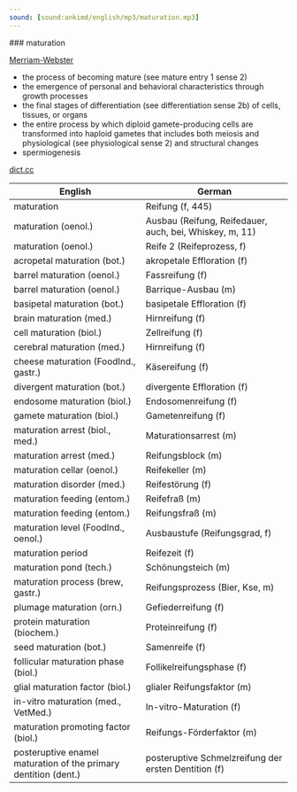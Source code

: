 ```yaml
---
sound: [sound:ankimd/english/mp3/maturation.mp3]
---
```


\### maturation

[Merriam-Webster](https://www.merriam-webster.com/dictionary/maturation)

- the process of becoming mature (see mature entry 1 sense 2)
- the emergence of personal and behavioral characteristics through growth processes
- the final stages of differentiation (see differentiation sense 2b) of cells, tissues, or organs
- the entire process by which diploid gamete-producing cells are transformed into haploid gametes that includes both meiosis and physiological (see physiological sense 2) and structural changes
- spermiogenesis

[dict.cc](https://www.dict.cc/maturation)

| English        | German       |
| -------------- | ------------ |
| maturation | Reifung (f, 445) |
| maturation (oenol.) | Ausbau (Reifung, Reifedauer, auch, bei, Whiskey, m, 11) |
| maturation (oenol.) | Reife 2 (Reifeprozess, f) |
| acropetal maturation (bot.) | akropetale Effloration (f) |
| barrel maturation (oenol.) | Fassreifung (f) |
| barrel maturation (oenol.) | Barrique-Ausbau (m) |
| basipetal maturation (bot.) | basipetale Effloration (f) |
| brain maturation (med.) | Hirnreifung (f) |
| cell maturation (biol.) | Zellreifung (f) |
| cerebral maturation (med.) | Hirnreifung (f) |
| cheese maturation (FoodInd., gastr.) | Käsereifung (f) |
| divergent maturation (bot.) | divergente Effloration (f) |
| endosome maturation (biol.) | Endosomenreifung (f) |
| gamete maturation (biol.) | Gametenreifung (f) |
| maturation arrest (biol., med.) | Maturationsarrest (m) |
| maturation arrest (med.) | Reifungsblock (m) |
| maturation cellar (oenol.) | Reifekeller (m) |
| maturation disorder (med.) | Reifestörung (f) |
| maturation feeding (entom.) | Reifefraß (m) |
| maturation feeding (entom.) | Reifungsfraß (m) |
| maturation level (FoodInd., oenol.) | Ausbaustufe (Reifungsgrad, f) |
| maturation period | Reifezeit (f) |
| maturation pond (tech.) | Schönungsteich (m) |
| maturation process (brew, gastr.) | Reifungsprozess (Bier, Kse, m) |
| plumage maturation (orn.) | Gefiederreifung (f) |
| protein maturation (biochem.) | Proteinreifung (f) |
| seed maturation (bot.) | Samenreife (f) |
| follicular maturation phase (biol.) | Follikelreifungsphase (f) |
| glial maturation factor <GMF> (biol.) | glialer Reifungsfaktor (m) |
| in-vitro maturation <IVM> (med., VetMed.) | In-vitro-Maturation <IvM> (f) |
| maturation promoting factor (biol.) | Reifungs-Förderfaktor (m) |
| posteruptive enamel maturation of the primary dentition (dent.) | posteruptive Schmelzreifung der ersten Dentition (f) |
